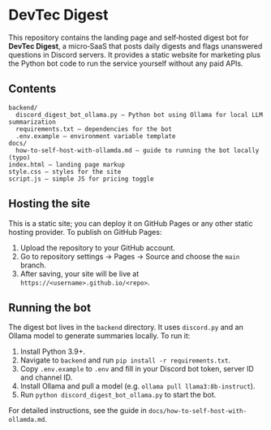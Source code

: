 # DevTec Digest

This repository contains the landing page and self‑hosted digest bot for **DevTec Digest**, a micro‑SaaS that posts daily digests and flags unanswered questions in Discord servers. It provides a static website for marketing plus the Python bot code to run the service yourself without any paid APIs.

## Contents

```
backend/
  discord_digest_bot_ollama.py – Python bot using Ollama for local LLM summarization
  requirements.txt – dependencies for the bot
  .env.example – environment variable template
docs/
  how-to-self-host-with-ollamda.md – guide to running the bot locally (typo)
index.html – landing page markup
style.css – styles for the site
script.js – simple JS for pricing toggle
```

## Hosting the site

This is a static site; you can deploy it on GitHub Pages or any other static hosting provider. To publish on GitHub Pages:

1. Upload the repository to your GitHub account.
2. Go to repository settings → Pages → Source and choose the `main` branch.
3. After saving, your site will be live at `https://<username>.github.io/<repo>`.

## Running the bot

The digest bot lives in the `backend` directory. It uses `discord.py` and an Ollama model to generate summaries locally. To run it:

1. Install Python 3.9+.
2. Navigate to `backend` and run `pip install -r requirements.txt`.
3. Copy `.env.example` to `.env` and fill in your Discord bot token, server ID and channel ID.
4. Install Ollama and pull a model (e.g. `ollama pull llama3:8b-instruct`).
5. Run `python discord_digest_bot_ollama.py` to start the bot.

For detailed instructions, see the guide in `docs/how-to-self-host-with-ollamda.md`.

